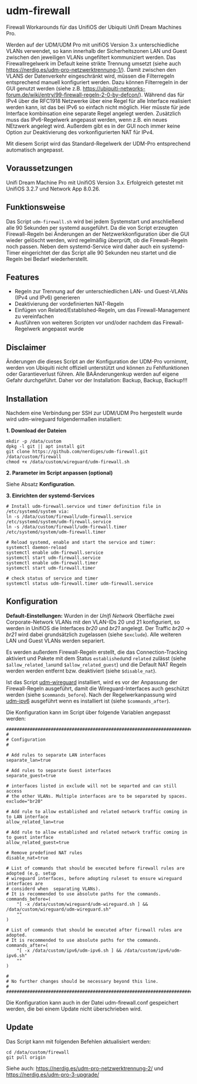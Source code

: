 # udm-firewall
Firewall Workarounds für das UnifiOS der Ubiquiti Unifi Dream Machines Pro.

Werden auf der UDM/UDM Pro mit unifiOS Version 3.x unterschiedliche VLANs verwendet, so kann innerhalb der Sicherheitszonen LAN und Guest zwischen den jeweiligen VLANs ungefiltert kommuniziert werden. Das Firewallregelwerk im Default keine strikte Trennung umsetzt (siehe auch https://nerdig.es/udm-pro-netzwerktrennung-1/). Damit zwischen den VLANS der Datenverkehr eingeschränkt wird, müssen die Filterregeln entsprechend manuell konfiguriert werden. Dazu können Filterregeln in der GUI genutzt werden (siehe z.B. https://ubiquiti-networks-forum.de/wiki/entry/99-firewall-regeln-2-0-by-defcon/). Während das für IPv4 über die RFC1918 Netzwerke über eine Regel für alle Interface realisiert werden kann, ist das bei IPv6 so einfach nicht möglich. Hier müsste für jede Interface kombinsation eine separate Regel angelegt werden. Zusätzlich muss das IPv6-Regelwerk angepasst werden, wenn z.B. ein neues NEtzwerk angelegt wird. Außerdem gibt es in der GUI noch immer keine Option zur Deaktivierung des vorkonfigurierten NAT für IPv4.

Mit diesem Script wird das Standard-Regelwerk der UDM-Pro entsprechend automatisch angepasst.

## Voraussetzungen
Unifi Dream Machine Pro mit UnifiOS Version 3.x. Erfolgreich getestet mit UnifiOS 3.2.7 und Network App 8.0.26.

## Funktionsweise
Das Script `udm-firewall.sh` wird bei jedem Systemstart und anschließend alle 90 Sekunden per systemd ausgeführt. Da die von Script erzeugten Firewall-Regeln bei Änderungen an der Netzwerkkonfiguration über die GUI wieder gelöscht werden, wird regelmäßig überprüft, ob die Firewall-Regeln noch passen. Neben dem systemd-Service wird daher auch ein systemd-Timer eingerichtet der das Script alle 90 Sekunden neu startet und die Regeln bei Bedarf wiederherstellt.

## Features
- Regeln zur Trennung auf der unterschiedlichen LAN- und Guest-VLANs (IPv4 und IPv6) generieren
- Deaktivierung der vordefinierten NAT-Regeln
- Einfügen von Related/Established-Regeln, um das Firewall-Management zu vereinfachen
- Ausführen von weiteren Scripten vor und/oder nachdem das Firewall-Regelwerk angepasst wurde 

## Disclaimer
Änderungen die dieses Script an der Konfiguration der UDM-Pro vornimmt, werden von Ubiquiti nicht offiziell unterstützt und können zu Fehlfunktionen oder Garantieverlust führen. Alle BAÄnderungenkup werden auf eigene Gefahr durchgeführt. Daher vor der Installation: Backup, Backup, Backup!!!

## Installation
Nachdem eine Verbindung per SSH zur UDM/UDM Pro hergestellt wurde wird udm-wireguard folgendermaßen installiert:

**1. Download der Dateien**
```
mkdir -p /data/custom
dpkg -l git || apt install git
git clone https://github.com/nerdiges/udm-firewall.git /data/custom/firewall
chmod +x /data/custom/wireguard/udm-firewall.sh
```

**2. Parameter im Script anpassen (optional)**

Siehe Absatz **Konfiguration**.

**3. Einrichten der systemd-Services**
```
# Install udm-firewall.service und timer definition file in /etc/systemd/system via:
ln -s /data/custom/firewall/udm-firewall.service /etc/systemd/system/udm-firewall.service
ln -s /data/custom/firewall/udm-firewall.timer /etc/systemd/system/udm-firewall.timer

# Reload systemd, enable and start the service and timer:
systemctl daemon-reload
systemctl enable udm-firewall.service
systemctl start udm-firewall.service
systemctl enable udm-firewall.timer
systemctl start udm-firewall.timer

# check status of service and timer
systemctl status udm-firewall.timer udm-firewall.service
```

## Konfiguration
**Default-Einstellungen:** 
Wurden in der *Unifi Network* Oberfläche zwei Corporate-Network VLANs mit den VLAN-IDs 20 und 21 konfiguriert, so werden in UnifiOS die Interfaces *br20* und *br21* angelegt. Der Traffic *br20* -> *br21* wird dabei grundsätzlich zugelassen (siehe `$exclude`). Alle weiteren LAN und Guest VLANs werden separiert.

Es werden außerdem Firewall-Regeln erstellt, die das Connection-Tracking aktiviert und Pakete mit dem Status `established`und `related` zulässt (siehe `$allow_related_lan`und `$allow_related_guest`) und die Default NAT Regeln werden werden entfernt bzw. deaktiviert (siehe `$disable_nat`). 

Ist das Script [udm-wireguard](https://github.com/nerdiges/udm-wireguard) installiert, wird es vor der Anpassung der Firewall-Regeln ausgeführt, damit die Wireguard-Interfaces auch geschützt werden (siehe `$commands_before`). Nach der Regelwerkanpassung wird [udm-ipv6](https://github.com/nerdiges/udm-ipv6) ausgeführt wenn es installiert ist (siehe `$commands_after`).

Die Konfiguration kann im Script über folgende Variablen angepasst werden:
```
######################################################################################
#
# Configuration
#

# Add rules to separate LAN interfaces
separate_lan=true

# Add rules to separate Guest interfaces
separate_guest=true

# interfaces listed in exclude will not be separted and can still access
# the other VLANs. Multiple interfaces are to be separated by spaces.
exclude="br20"

# Add rule to allow established and related network traffic coming in to LAN interface
allow_related_lan=true

# Add rule to allow established and related network traffic coming in to guest interface
allow_related_guest=true

# Remove predefined NAT rules 
disable_nat=true

# List of commands that should be executed before firewall rules are adopted (e.g. setup 
# wireguard interfaces, before adopting ruleset to ensure wireguard interfaces are 
# considerd when  separating VLANs).
# It is recommended to use absolute paths for the commands.
commands_before=(
    "[ -x /data/custom/wireguard/udm-wireguard.sh ] && /data/custom/wireguard/udm-wireguard.sh"
    ""
)

# List of commands that should be executed after firewall rules are adopted.
# It is recommended to use absolute paths for the commands.
commands_after=(
    "[ -x /data/custom/ipv6/udm-ipv6.sh ] && /data/custom/ipv6/udm-ipv6.sh"
    ""
)

#
# No further changes should be necessary beyond this line.
#
######################################################################################
```
Die Konfiguration kann auch in der Datei udm-firewall.conf gespeichert werden, die bei einem Update nicht überschrieben wird.


## Update

Das Script kann mit folgenden Befehlen aktualisiert werden:
```
cd /data/custom/firewall
git pull origin
```

Siehe auch: https://nerdig.es/udm-pro-netzwerktrennung-2/ und https://nerdig.es/udm-pro-3-upgrade/ 

